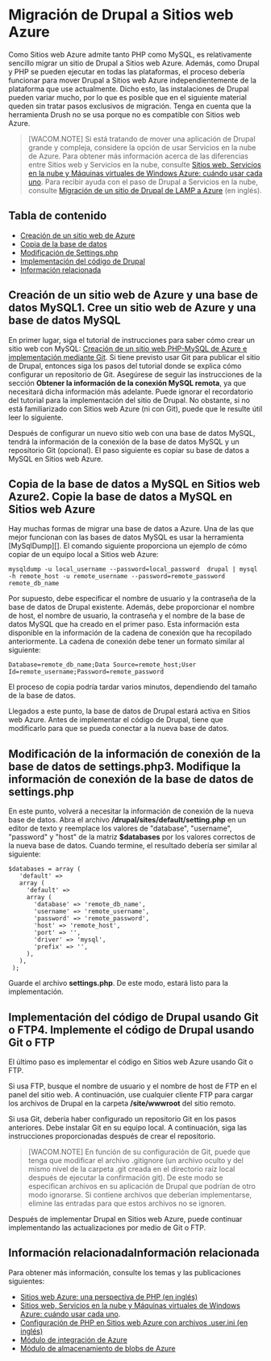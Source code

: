 <properties linkid="migrating-drupal-to-azure-websites" urlDisplayName="Migrating Drupal to Azure Web Sites" pageTitle="Migrating Drupal to Azure Web Sites" metaKeywords="Drupal, PHP, Web Sites" description="Migrate a Drupal PHP site to Azure Web Sites." metaCanonical="" services="web-sites" documentationCenter="PHP" title="Migrating Drupal to Azure Web Sites" authors="jroth" solutions="" manager="paulettm" editor="mollybos" />

Migración de Drupal a Sitios web Azure
======================================

Como Sitios web Azure admite tanto PHP como MySQL, es relativamente sencillo migrar un sitio de Drupal a Sitios web Azure. Además, como Drupal y PHP se pueden ejecutar en todas las plataformas, el proceso debería funcionar para mover Drupal a Sitios web Azure independientemente de la plataforma que use actualmente. Dicho esto, las instalaciones de Drupal pueden variar mucho, por lo que es posible que en el siguiente material queden sin tratar pasos exclusivos de migración. Tenga en cuenta que la herramienta Drush no se usa porque no es compatible con Sitios web Azure.

> [WACOM.NOTE] Si está tratando de mover una aplicación de Drupal grande y compleja, considere la opción de usar Servicios en la nube de Azure. Para obtener más información acerca de las diferencias entre Sitios web y Servicios en la nube, consulte [Sitios web, Servicios en la nube y Máquinas virtuales de Windows Azure: cuándo usar cada uno](http://go.microsoft.com/fwlink/?LinkId=310123). Para recibir ayuda con el paso de Drupal a Servicios en la nube, consulte [Migración de un sitio de Drupal de LAMP a Azure](http://blogs.msdn.com/b/brian_swan/archive/2012/03/19/azure-real-world-migrating-drupal-from-lamp-to-windows-azure.aspx) (en inglés).

Tabla de contenido
------------------

-   [Creación de un sitio web de Azure](#create-siteanddb)
-   [Copia de la base de datos](#copy-database)
-   [Modificación de Settings.php](#modify-settingsphp)
-   [Implementación del código de Drupal](#deploy-drupalcode)
-   [Información relacionada](#related-information)

Creación de un sitio web de Azure y una base de datos MySQL1. Cree un sitio web de Azure y una base de datos MySQL
------------------------------------------------------------------------------------------------------------------

En primer lugar, siga el tutorial de instrucciones para saber cómo crear un sitio web con MySQL: [Creación de un sitio web PHP-MySQL de Azure e implementación mediante Git](http://www.windowsazure.com/en-us/develop/php/tutorials/website-w-mysql-and-git/). Si tiene previsto usar Git para publicar el sitio de Drupal, entonces siga los pasos del tutorial donde se explica cómo configurar un repositorio de Git. Asegúrese de seguir las instrucciones de la sección **Obtener la información de la conexión MySQL remota**, ya que necesitará dicha información más adelante. Puede ignorar el recordatorio del tutorial para la implementación del sitio de Drupal. No obstante, si no está familiarizado con Sitios web Azure (ni con Git), puede que le resulte útil leer lo siguiente.

Después de configurar un nuevo sitio web con una base de datos MySQL, tendrá la información de la conexión de la base de datos MySQL y un repositorio Git (opcional). El paso siguiente es copiar su base de datos a MySQL en Sitios web Azure.

Copia de la base de datos a MySQL en Sitios web Azure2. Copie la base de datos a MySQL en Sitios web Azure
----------------------------------------------------------------------------------------------------------

Hay muchas formas de migrar una base de datos a Azure. Una de las que mejor funcionan con las bases de datos MySQL es usar la herramienta [MySqlDump][]. El comando siguiente proporciona un ejemplo de cómo copiar de un equipo local a Sitios web Azure:

    mysqldump -u local_username --password=local_password  drupal | mysql -h remote_host -u remote_username --password=remote_password remote_db_name

Por supuesto, debe especificar el nombre de usuario y la contraseña de la base de datos de Drupal existente. Además, debe proporcionar el nombre de host, el nombre de usuario, la contraseña y el nombre de la base de datos MySQL que ha creado en el primer paso. Esta información esta disponible en la información de la cadena de conexión que ha recopilado anteriormente. La cadena de conexión debe tener un formato similar al siguiente:

    Database=remote_db_name;Data Source=remote_host;User Id=remote_username;Password=remote_password

El proceso de copia podría tardar varios minutos, dependiendo del tamaño de la base de datos.

Llegados a este punto, la base de datos de Drupal estará activa en Sitios web Azure. Antes de implementar el código de Drupal, tiene que modificarlo para que se pueda conectar a la nueva base de datos.

Modificación de la información de conexión de la base de datos de settings.php3. Modifique la información de conexión de la base de datos de settings.php
---------------------------------------------------------------------------------------------------------------------------------------------------------

En este punto, volverá a necesitar la información de conexión de la nueva base de datos. Abra el archivo **/drupal/sites/default/setting.php** en un editor de texto y reemplace los valores de "database", "username", "password" y "host" de la matriz **$databases** por los valores correctos de la nueva base de datos. Cuando termine, el resultado debería ser similar al siguiente:

    $databases = array (
       'default' => 
       array (
         'default' => 
         array (
           'database' => 'remote_db_name',
           'username' => 'remote_username',
           'password' => 'remote_password',
           'host' => 'remote_host',
           'port' => '',
           'driver' => 'mysql',
           'prefix' => '',
         ),
       ),
     );

Guarde el archivo **settings.php**. De este modo, estará listo para la implementación.

Implementación del código de Drupal usando Git o FTP4. Implemente el código de Drupal usando Git o FTP
------------------------------------------------------------------------------------------------------

El último paso es implementar el código en Sitios web Azure usando Git o FTP.

Si usa FTP, busque el nombre de usuario y el nombre de host de FTP en el panel del sitio web. A continuación, use cualquier cliente FTP para cargar los archivos de Drupal en la carpeta **/site/wwwroot** del sitio remoto.

Si usa Git, debería haber configurado un repositorio Git en los pasos anteriores. Debe instalar Git en su equipo local. A continuación, siga las instrucciones proporcionadas después de crear el repositorio.

> [WACOM.NOTE] En función de su configuración de Git, puede que tenga que modificar el archivo .gitignore (un archivo oculto y del mismo nivel de la carpeta .git creada en el directorio raíz local después de ejecutar la confirmación git). De este modo se especifican archivos en su aplicación de Drupal que podrían de otro modo ignorarse. Si contiene archivos que deberían implementarse, elimine las entradas para que estos archivos no se ignoren.

Después de implementar Drupal en Sitios web Azure, puede continuar implementando las actualizaciones por medio de Git o FTP.

Información relacionadaInformación relacionada
----------------------------------------------

Para obtener más información, consulte los temas y las publicaciones siguientes:

-   [Sitios web Azure: una perspectiva de PHP (en inglés)](http://blogs.msdn.com/b/silverlining/archive/2012/06/12/windows-azure-websites-a-php-perspective.aspx)
-   [Sitios web, Servicios en la nube y Máquinas virtuales de Windows Azure: cuándo usar cada uno](http://go.microsoft.com/fwlink/?LinkId=310123).
-   [Configuración de PHP en Sitios web Azure con archivos .user.ini (en inglés)](http://blogs.msdn.com/b/silverlining/archive/2012/07/10/configuring-php-in-windows-azure-websites-with-user-ini-files.aspx)
-   [Módulo de integración de Azure](https://drupal.org/project/azure_auth)
-   [Módulo de almacenamiento de blobs de Azure](https://drupal.org/project/azure_blob)


